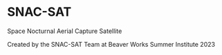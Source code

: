 # SNAC-SAT
Space Nocturnal Aerial Capture Satellite

Created by the SNAC-SAT Team at Beaver Works Summer Institute 2023
